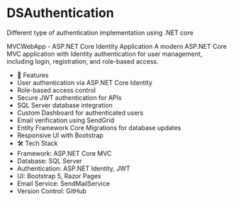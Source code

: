 # DSAuthentication
Different type of authentication implementation using .NET core

MVCWebApp - ASP.NET Core Identity Application
A modern ASP.NET Core MVC application with Identity authentication for user management, including login, registration, and role-based access.
- 📌 Features
- User authentication via ASP.NET Core Identity
- Role-based access control
- Secure JWT authentication for APIs
- SQL Server database integration
- Custom Dashboard for authenticated users
- Email verification using SendGrid
- Entity Framework Core Migrations for database updates
- Responsive UI with Bootstrap
- 🛠️ Tech Stack
- Framework: ASP.NET Core MVC
- Database: SQL Server
- Authentication: ASP.NET Identity, JWT
- UI: Bootstrap 5, Razor Pages
- Email Service: SendMailService
- Version Control: GitHub

